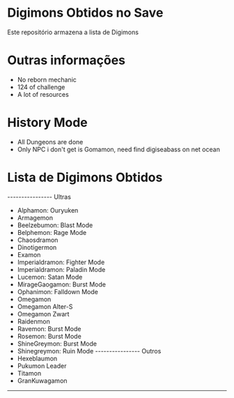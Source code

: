 # Digimons Obtidos no Save

Este repositório armazena a lista de Digimons 

# Outras informações

- No reborn mechanic
- 124 of challenge
- A lot of resources

# History Mode
- All Dungeons are done
- Only NPC i don't get is Gomamon, need find digiseabass on net ocean

# Lista de Digimons Obtidos

---------------- Ultras
- Alphamon: Ouryuken
- Armagemon
- Beelzebumon: Blast Mode
- Belphemon: Rage Mode
- Chaosdramon
- Dinotigermon
- Examon
- Imperialdramon: Fighter Mode
- Imperialdramon: Paladin Mode
- Lucemon: Satan Mode
- MirageGaogamon: Burst Mode
- Ophanimon: Falldown Mode
- Omegamon
- Omegamon Alter-S
- Omegamon Zwart
- Raidenmon
- Ravemon: Burst Mode
- Rosemon: Burst Mode
- ShineGreymon: Burst Mode
- Shinegreymon: Ruin Mode
---------------- Outros
- Hexeblaumon
- Pukumon Leader
- Titamon
- GranKuwagamon
----------------